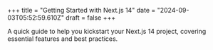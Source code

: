 +++
title = "Getting Started with Next.js 14"
date = "2024-09-03T05:52:59.610Z"
draft = false
+++

  A quick guide to help you kickstart your Next.js 14 project, covering essential features and best practices.
        